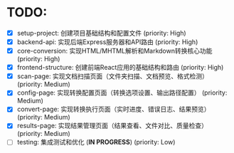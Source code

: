 # TODO:

- [x] setup-project: 创建项目基础结构和配置文件 (priority: High)
- [x] backend-api: 实现后端Express服务器和API路由 (priority: High)
- [x] core-conversion: 实现HTML/MHTML解析和Markdown转换核心功能 (priority: High)
- [x] frontend-structure: 创建前端React应用的基础结构和路由 (priority: High)
- [x] scan-page: 实现文档扫描页面（文件夹扫描、文档预览、格式检测） (priority: Medium)
- [x] config-page: 实现转换配置页面（转换选项设置、输出路径配置） (priority: Medium)
- [x] convert-page: 实现转换执行页面（实时进度、错误日志、结果预览） (priority: Medium)
- [x] results-page: 实现结果管理页面（结果查看、文件对比、质量检查） (priority: Medium)
- [ ] testing: 集成测试和优化 (**IN PROGRESS**) (priority: Low)
